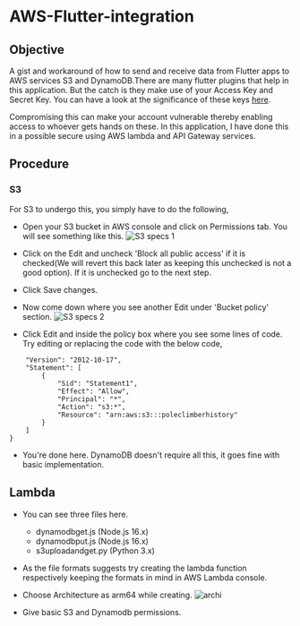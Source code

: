 # AWS-Flutter-integration

## Objective
A gist and workaround of how to send and receive data from Flutter apps to AWS services S3 and DynamoDB.There are many flutter plugins that help in this application. But the catch is they make use of your Access Key and Secret Key. You can have a look at the significance of these keys <a href='https://docs.aws.amazon.com/powershell/latest/userguide/pstools-appendix-sign-up.html'>here</a>. 

Compromising this can make your account vulnerable thereby enabling access to whoever gets hands on these. In this application, I have done this in a possible secure using AWS lambda and API Gateway services.


## Procedure
### S3
For S3 to undergo this, you simply have to do the following, 
- Open your S3 bucket in AWS console and click on Permissions tab. You will see something like this.
![S3 specs 1](https://user-images.githubusercontent.com/98028588/169341570-9ace2feb-db39-409a-b2e3-d0deba2cc107.PNG)
- Click on the Edit and uncheck 'Block all public access' if it is checked(We will revert this back later as keeping this unchecked is not a good option). If it is unchecked go to the next step.
- Click Save changes.
- Now come down where you see another Edit under 'Bucket policy' section.
![S3 specs 2](https://user-images.githubusercontent.com/98028588/169342374-602dcea0-4782-4527-a439-a7cac1b7ca0e.PNG)

- Click Edit and inside the policy box where you see some lines of code. Try editing or replacing the code with the below code,
```{
	"Version": "2012-10-17",
	"Statement": [
		{
			"Sid": "Statement1",
			"Effect": "Allow",
			"Principal": "*",
			"Action": "s3:*",
			"Resource": "arn:aws:s3:::poleclimberhistory"
		}
	]
}
```
- You're done here. DynamoDB doesn't require all this, it goes fine with basic implementation.

## Lambda
- You can see three files here.
   - dynamodbget.js (Node.js 16.x)
   - dynamodbput.js (Node.js 16.x)
   - s3uploadandget.py (Python 3.x)

- As the file formats suggests try creating the lambda function respectively keeping the formats in mind in AWS Lambda console. 
- Choose Architecture as arm64 while creating.
![archi](https://user-images.githubusercontent.com/98028588/169345508-a96c0741-d39f-406c-9c53-f968f127ac86.PNG)
- Give basic S3 and Dynamodb permissions.






